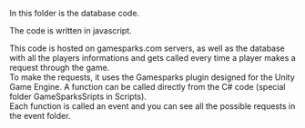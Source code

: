 In this folder is the database code.

The code is written in javascript.

This code is hosted on gamesparks.com servers, as well as the database with all the players informations and gets called every time a player makes a request through the game.  
To make the requests, it uses the Gamesparks plugin designed for the Unity Game Engine. A function can be called directly from the C# code (special folder GameSparksSripts in Scripts).  
Each function is called an event and you can see all the possible requests in the event folder.
